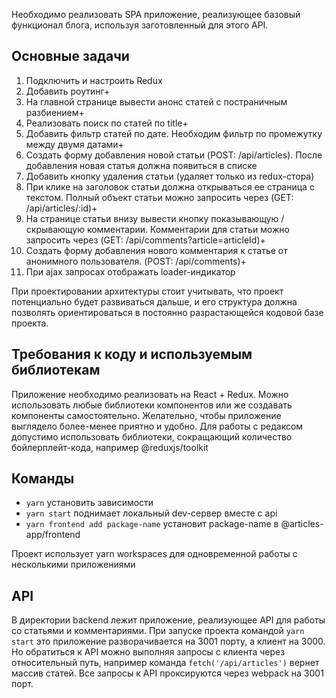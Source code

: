 Необходимо реализовать SPA приложение, реализующее базовый функционал блога, используя заготовленный для этого API.

## Основные задачи

1. Подключить и настроить Redux
2. Добавить роутинг+
3. На главной странице вывести анонс статей с постраничным разбиением+
4. Реализовать поиск по статей по title+
5. Добавить фильтр статей по дате. Необходим фильтр по промежутку между двумя датами+
6. Создать форму добавления новой статьи (POST: /api/articles). После добавления новая статья должна появиться в списке
7. Добавить кнопку удаления статьи (удаляет только из redux-стора)
8. При клике на заголовок статьи должна открываться ее страница с текстом. Полный объект статьи можно запросить через (GET: /api/articles/:id)+
9. На странице статьи внизу вывести кнопку показывающую / скрывающую комментарии. Комментарии для статьи можно запросить через (GET: /api/comments?article=articleId)+
10. Создать форму добавления нового комментария к статье от анонимного пользователя. (POST: /api/comments)+
11. При ajax запросах отображать loader-индикатор

При проектировании архитектуры стоит учитывать, что проект потенциально будет развиваться дальше, и его структура должна позволять ориентироваться в постоянно разрастающейся кодовой базе проекта.

## Требования к коду и используемым библиотекам

Приложение необходимо реализовать на React + Redux. Можно использовать любые библиотеки компонентов или же создавать компоненты самостоятельно. Желательно, чтобы приложение выглядело более-менее приятно и удобно. Для работы с редаксом допустимо использовать библиотеки, сокращающий количество бойлерплейт-кода, например @reduxjs/toolkit

## Команды

- `yarn` установить зависимости
- `yarn start` поднимает локальный dev-сервер вместе с api
- `yarn frontend add package-name` установит package-name в @articles-app/frontend

Проект использует yarn workspaces для одновременной работы с несколькими приложениями

## API

В директории backend лежит приложение, реализующее API для работы со статьями и комментариями. При запуске проекта командой `yarn start` это приложение разворачивается на 3001 порту, а клиент на 3000. Но обратиться к API можно выполняя запросы с клиента через относительный путь, например команда `fetch('/api/articles')` вернет массив статей. Все запросы к API проксируются через webpack на 3001 порт.
